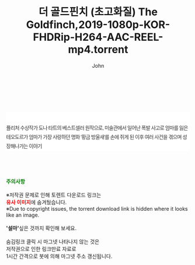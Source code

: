 ﻿---
layout: post
title:  "더 골드핀치 (초고화질) The Goldfinch,2019-1080p-KOR-FHDRip-H264-AAC-REEL-mp4.torrent"
author: John
categories: [ 영화 ]
tags: [  ]
image:  
description: "더 골드핀치 (초고화질) The Goldfinch,2019-1080p-KOR-FHDRip-H264-AAC-REEL-mp4 torrent 정보 공유"
toc: true
toc_sticky: true
---

<br>
<div class="view-img">
<a class="view_image" href="https://www.torrentmobile61.com/bbs/view_image.php?fn=%2Fdata%2Ffile%2Fmovie%2F3735182707_75ivWGon_388c0a250445b91c916f76486dcac31618e9ca6f.jpg" target="_blank"><img alt="" class="img-tag" content="https://www.torrentmobile61.com/data/file/movie/3735182707_75ivWGon_388c0a250445b91c916f76486dcac31618e9ca6f.jpg" itemprop="image" src="https://www.torrentmobile61.com/data/file/movie/3735182707_75ivWGon_388c0a250445b91c916f76486dcac31618e9ca6f.jpg"/></a><a class="view_image" href="https://www.torrentmobile61.com/bbs/view_image.php?fn=%2Fdata%2Ffile%2Fmovie%2F3735182707_QMPVuvFz_1c68f38422e70d8a0a6e32c5b7485cabdecb0fd6.jpg" target="_blank"><img alt="" class="img-tag" content="https://www.torrentmobile61.com/data/file/movie/3735182707_QMPVuvFz_1c68f38422e70d8a0a6e32c5b7485cabdecb0fd6.jpg" itemprop="image" src="https://www.torrentmobile61.com/data/file/movie/3735182707_QMPVuvFz_1c68f38422e70d8a0a6e32c5b7485cabdecb0fd6.jpg"/></a></div><div class="view-content" itemprop="description">
<p><br/></p><div class="title_area" style="margin:0px 0px 9px;padding:0px;list-style:none;font-size:12px;font-family:'나눔고딕', NanumGothic, '돋움', Dotum, Helvetica, 'AppleSDGothicNeo-Medium', AppleGothic, sans-serif;height:30px;float:none;background-color:rgb(255,255,255);"><h4 class="h_story" style="margin:5px 10px 0px 0px;padding:0px;list-style:none;font-size:12px;font-family:'돋움', sans-serif;height:18px;width:49px;background:url(&quot;https://ssl.pstatic.net/static/movie/2020/10/h_tx_sp5.png&quot;) no-repeat 0px -17px;float:left;"><strong class="blind" style="margin:0px;padding:0px;list-style:none;font-size:0px;font-family:inherit;color:inherit;width:1px;height:1px;line-height:0;">줄거리</strong></h4></div><p class="con_tx" style="margin-top:-7px;margin-bottom:-6px;list-style:none;font-size:14px;font-family:'나눔고딕', NanumGothic, '돋움', Dotum, Helvetica, 'AppleSDGothicNeo-Medium', AppleGothic, sans-serif;color:rgb(51,51,51);background-image:url(&quot;https://ssl.pstatic.net/static/movie/2014/01/blank.gif&quot;);letter-spacing:-1px;line-height:25px;background-color:rgb(255,255,255);">퓰리처 수상작가 도나 타트의 베스트셀러 원작으로, 미술관에서 일어난 폭발 사고로 엄마를 잃은 테오도르가 엄마가 가장 사랑하던 명화 '황금 방울새'를 손에 쥐게 된 이후 여러 사건을 겪으며 성장해나가는 이야기</p> </div>
    
<br><br><br>
<p data-ke-size="size16"><b><span style="color: green;">주의사항</span></b><br /><br />※저작권 문제로 인해 토렌트 다운로드 링크는<br /><b><span style="color: red;">유사 이미지</span></b>에 숨겨뒀습니다.<br />※Due to copyright issues, the torrent download link is hidden where it looks like an image.<br /><br /><b>'설마'</b>싶은 것까지 확인해 보세요.<br /><br />숨김링크 클릭 시 마그넷 나타나지 않는 것은<br />저작권으로 인한 링크만료 자료로<br />1시간 간격으로 봇에 의해 마그넷 주소 갱신됩니다.</p>
